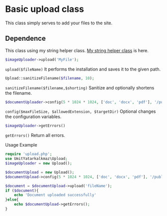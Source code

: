 # Basic upload class
This class simply serves to add your files to the site.
## Dependence
This class using my string helper class. [My string helper class](https://github.com/umityatarkalkmaz/phpStringHelper/) is here.

```php
$imageUploader->upload('MyFile');
```
`upload($fileName)` It performs the installation and saves it to the given path.

```php
Upload::sanitizeFilename($filename, 10); 
```
`sanitizeFilename($filename,$shorting)` Sanitize and optionally shortens the filename.
```php
$documentUploader->config(5 * 1024 * 1024, ['doc', 'docx', 'pdf'], '/public/documents/'); 
```
`config($maxFileSize, $allowedExtension, $targetDir)` Optional changes the configuration variables.
```php
$imageUploader->getErrors()
```
`getErrors()` Return all errors.

Usage Example
```php
require 'upload.php';
use UmitYatarkalkmaz\Upload;
$imageUploader = new Upload();

$documentUpload = new Upload();
$documentUpload->config(5 * 1024 * 1024, ['doc', 'docx', 'pdf'], '/public/documents/');

$document = $documentUpload->upload('fileName');
if ($document){
    echo 'Document uploaded successfully'
}else{
    echo $documentUpload->getErrors();
}

```
